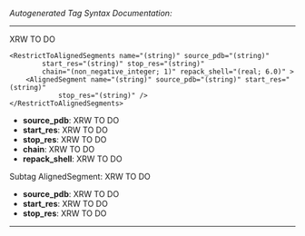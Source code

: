 _Autogenerated Tag Syntax Documentation:_

---
XRW TO DO

```
<RestrictToAlignedSegments name="(string)" source_pdb="(string)"
        start_res="(string)" stop_res="(string)"
        chain="(non_negative_integer; 1)" repack_shell="(real; 6.0)" >
    <AlignedSegment name="(string)" source_pdb="(string)" start_res="(string)"
            stop_res="(string)" />
</RestrictToAlignedSegments>
```

-   **source_pdb**: XRW TO DO
-   **start_res**: XRW TO DO
-   **stop_res**: XRW TO DO
-   **chain**: XRW TO DO
-   **repack_shell**: XRW TO DO


Subtag AlignedSegment:   XRW TO DO

-   **source_pdb**: XRW TO DO
-   **start_res**: XRW TO DO
-   **stop_res**: XRW TO DO

---

